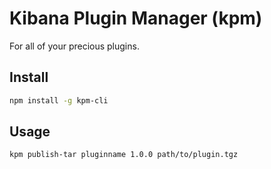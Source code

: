 # Kibana Plugin Manager (kpm)

For all of your precious plugins.

## Install

```sh
npm install -g kpm-cli
```

## Usage

```sh
kpm publish-tar pluginname 1.0.0 path/to/plugin.tgz
```
